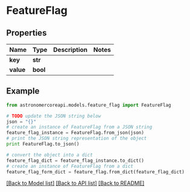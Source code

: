# FeatureFlag


## Properties
Name | Type | Description | Notes
------------ | ------------- | ------------- | -------------
**key** | **str** |  | 
**value** | **bool** |  | 

## Example

```python
from astronomercoreapi.models.feature_flag import FeatureFlag

# TODO update the JSON string below
json = "{}"
# create an instance of FeatureFlag from a JSON string
feature_flag_instance = FeatureFlag.from_json(json)
# print the JSON string representation of the object
print FeatureFlag.to_json()

# convert the object into a dict
feature_flag_dict = feature_flag_instance.to_dict()
# create an instance of FeatureFlag from a dict
feature_flag_form_dict = feature_flag.from_dict(feature_flag_dict)
```
[[Back to Model list]](../README.md#documentation-for-models) [[Back to API list]](../README.md#documentation-for-api-endpoints) [[Back to README]](../README.md)


